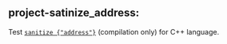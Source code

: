## project-satinize_address:

Test [`sanitize {"address"}`](https://premake.github.io/docs/sanitize) (compilation only) for C++ language.
